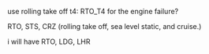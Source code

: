 




use rolling take off t4: RTO_T4 for the engine failure?

RTO, STS, CRZ (rolling take off, sea level static, and cruise.)

i will have RTO, LDG, LHR